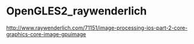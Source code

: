 OpenGLES2_raywenderlich
=======================

http://www.raywenderlich.com/71151/image-processing-ios-part-2-core-graphics-core-image-gpuimage

